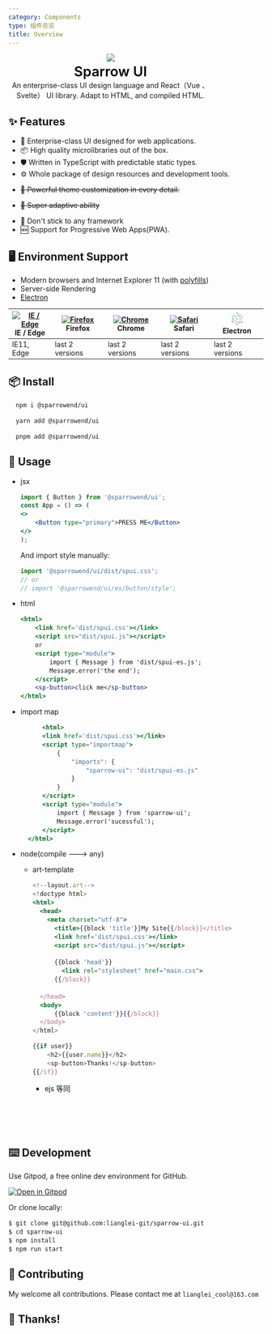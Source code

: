 ```yaml
---
category: Components
type: 组件总览
title: Overview
---
```


<div align="center" style="width: 80%">
  <a href="https://ant.design">
    <img width="200" src="http://www.sparrowui.cn/6f510c040accd6425367b03b7f930462.png">
  </a>
</div>


<div align="center" style="width: 80%; font-size:27px; font-weight: 600;color:#000">Sparrow UI</div>

<div align="center" style="width: 80%">
An enterprise-class UI design language and React（Vue 、Svelte） UI library. Adapt to HTML,   
and compiled HTML.
</div>

## ✨ Features

- 🌈 Enterprise-class UI designed for web applications.
- 📦 High quality microlibraries out of the box.
- 🛡 Written in TypeScript with predictable static types.
- ⚙️ Whole package of design resources and development tools.
- <p style="text-decoration:line-through">🎨 Powerful theme customization in every detail.</p>
- <p style="text-decoration:line-through">🚌 Super adaptive ability</p>
- 🐍 Don't stick to any framework
- 🆕 Support for Progressive Web Apps(PWA).

## 🖥 Environment Support

- Modern browsers and Internet Explorer 11 (with [polyfills](https://stackoverflow.com/questions/57020976/polyfills-in-2019-for-ie11))
- Server-side Rendering
- [Electron](https://www.electronjs.org/)

| [<img src="https://raw.githubusercontent.com/alrra/browser-logos/master/src/edge/edge_48x48.png" alt="IE / Edge" width="24px" height="24px" />](http://godban.github.io/browsers-support-badges/)<br>IE / Edge | [<img src="https://raw.githubusercontent.com/alrra/browser-logos/master/src/firefox/firefox_48x48.png" alt="Firefox" width="24px" height="24px" />](http://godban.github.io/browsers-support-badges/)<br>Firefox | [<img src="https://raw.githubusercontent.com/alrra/browser-logos/master/src/chrome/chrome_48x48.png" alt="Chrome" width="24px" height="24px" />](http://godban.github.io/browsers-support-badges/)<br>Chrome | [<img src="https://raw.githubusercontent.com/alrra/browser-logos/master/src/safari/safari_48x48.png" alt="Safari" width="24px" height="24px" />](http://godban.github.io/browsers-support-badges/)<br>Safari | [<img src="https://raw.githubusercontent.com/alrra/browser-logos/master/src/electron/electron_48x48.png" alt="Electron" width="24px" height="24px" />](http://godban.github.io/browsers-support-badges/)<br>Electron |
| --- | --- | --- | --- | --- |
| IE11, Edge | last 2 versions | last 2 versions | last 2 versions | last 2 versions |

## 📦 Install

```bash
  npm i @sparrowend/ui
```
```bash
  yarn add @sparrowend/ui
```
```bash
  pnpm add @sparrowend/ui
```

## 🔨 Usage
- jsx
    ```jsx
    import { Button } from '@sparrowend/ui';
    const App = () => (
    <>
        <Button type="primary">PRESS ME</Button>
    </>
    );
    ```
    And import style manually:

    ```jsx
    import '@sparrowend/ui/dist/spui.css';
    // or
    // import '@sparrowend/ui/es/button/style';
    ```
- html
    ```jsx
    <html>
        <link href='dist/spui.css'></link>
        <script src="dist/spui.js"></script>
        or
        <script type="module">
            import { Message } from 'dist/spui-es.js';
            Message.error('the end');
        </script>
        <sp-button>click me</sp-button>
    </html>
    ```
- import map
  ```jsx
        <html>
        <link href='dist/spui.css'></link>
        <script type="importmap">
            {
                "imports": {
                    "sparrow-ui": "dist/spui-es.js"
                }
            }
        </script>
        <script type="module">
            import { Message } from 'sparrow-ui';
            Message.error('sucessful');
        </script>
    </html>
  ```
- node(compile ---> any)
  - art-template
    ```jsx
    <!--layout.art-->
    <!doctype html>
    <html>
      <head>
        <meta charset="utf-8">
          <title>{{block 'title'}}My Site{{/block}}</title>
          <link href='dist/spui.css'></link>
          <script src="dist/spui.js"></script>

          {{block 'head'}}
            <link rel="stylesheet" href="main.css">
          {{/block}}

      </head>
      <body>
          {{block 'content'}}{{/block}}
      </body>
    </html>
    ```
    ```js
    {{if user}}
        <h2>{{user.name}}</h2>
        <sp-button>Thanks!</sp-button>
    {{/if}}
    ```
    - ejs 等同

  
<div style="opacity:0">占占占占占占占占占占占占占占占占占占占占占占占占占占占占占占占占占占占占占占占占占占占占占占占占占占占占占占占占占占占占占占占占占占占占占占占占占占占占占占</div>

## ⌨️ Development
Use Gitpod, a free online dev environment for GitHub.

[![Open in Gitpod](https://gitpod.io/button/open-in-gitpod.svg)](https://gitpod.io/#https://github.com/lianglei-git/sparrow-ui)

Or clone locally:

```bash
$ git clone git@github.com:lianglei-git/sparrow-ui.git
$ cd sparrow-ui
$ npm install
$ npm run start
```

## 🤝 Contributing 
My welcome all contributions. Please contact me at `lianglei_cool@163.com`

## 🙇 Thanks!